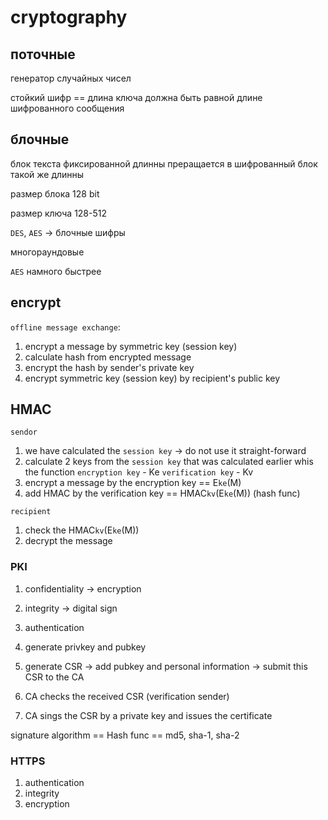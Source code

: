 # cryptography

## поточные

генератор случайных чисел

стойкий шифр == длина ключа должна быть равной длине шифрованного сообщения



## блочные

блок текста фиксированной длинны преращается в шифрованный блок такой же длинны

размер блока 128 bit

размер ключа 128-512

`DES`, `AES` -> блочные шифры

многораундовые

`AES` намного быстрее

## encrypt

`offline message exchange`:

1. encrypt a message by symmetric key (session key)
2. calculate hash from encrypted message 
3. encrypt the hash by sender's private key
4. encrypt symmetric key (session key) by recipient's public key

## HMAC

`sendor`

1. we have calculated the `session key` -> do not use it straight-forward
2. calculate 2 keys from the `session key` that was calculated earlier whis the function
    `encryption key` - Ke
    `verification key` - Kv
3. encrypt a message by the encryption key == E`ke`(M)
4. add HMAC by the verification key == HMAC`kv`(E`ke`(M)) (hash func)

`recipient`

1. check the HMAC`kv`(E`ke`(M))
2. decrypt the message

### PKI

1. confidentiality -> encryption
2. integrity -> digital sign
3. authentication

1. generate privkey and pubkey
2. generate CSR -> add pubkey and personal information -> submit this CSR to the CA
3. CA checks the received CSR (verification sender)
4. CA sings the CSR by a private key and issues the certificate

signature algorithm == Hash func == md5, sha-1, sha-2

### HTTPS

1. authentication
2. integrity
3. encryption


